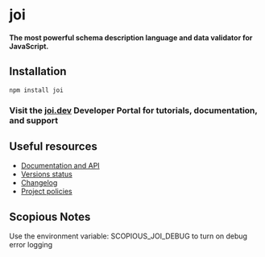 # joi

#### The most powerful schema description language and data validator for JavaScript.

## Installation

`npm install joi`

### Visit the [joi.dev](https://joi.dev) Developer Portal for tutorials, documentation, and support

## Useful resources

-   [Documentation and API](https://joi.dev/api/)
-   [Versions status](https://joi.dev/resources/status/#joi)
-   [Changelog](https://joi.dev/resources/changelog/)
-   [Project policies](https://joi.dev/policies/)

## Scopious Notes

Use the environment variable: SCOPIOUS_JOI_DEBUG to turn on debug error logging
